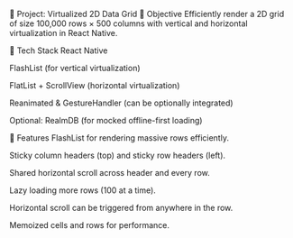 📌 Project: Virtualized 2D Data Grid
🧠 Objective
Efficiently render a 2D grid of size 100,000 rows × 500 columns with vertical and horizontal virtualization in React Native.

🚀 Tech Stack
React Native

FlashList (for vertical virtualization)

FlatList + ScrollView (horizontal virtualization)

Reanimated & GestureHandler (can be optionally integrated)

Optional: RealmDB (for mocked offline-first loading)

🧩 Features
FlashList for rendering massive rows efficiently.

Sticky column headers (top) and sticky row headers (left).

Shared horizontal scroll across header and every row.

Lazy loading more rows (100 at a time).

Horizontal scroll can be triggered from anywhere in the row.

Memoized cells and rows for performance.
